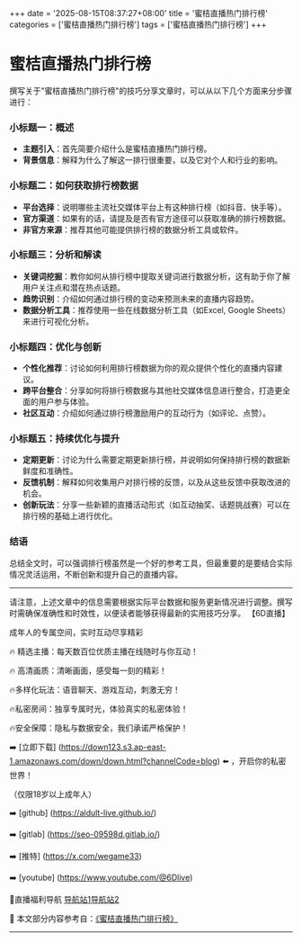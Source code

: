 +++
date = '2025-08-15T08:37:27+08:00'
title = '蜜桔直播热门排行榜'
categories = ['蜜桔直播热门排行榜']
tags = ['蜜桔直播热门排行榜']
+++

# 蜜桔直播热门排行榜

撰写关于"蜜桔直播热门排行榜"的技巧分享文章时，可以从以下几个方面来分步骤进行：

### 小标题一：概述

- **主题引入**：首先简要介绍什么是蜜桔直播热门排行榜。
- **背景信息**：解释为什么了解这一排行很重要，以及它对个人和行业的影响。

### 小标题二：如何获取排行榜数据

- **平台选择**：说明哪些主流社交媒体平台上有这种排行榜（如抖音、快手等）。
- **官方渠道**：如果有的话，请提及是否有官方途径可以获取准确的排行榜数据。
- **非官方来源**：推荐其他可能提供排行榜的数据分析工具或软件。

### 小标题三：分析和解读

- **关键词挖掘**：教你如何从排行榜中提取关键词进行数据分析，这有助于你了解用户关注点和潜在热点话题。
- **趋势识别**：介绍如何通过排行榜的变动来预测未来的直播内容趋势。
- **数据分析工具**：推荐使用一些在线数据分析工具（如Excel, Google Sheets）来进行可视化分析。

### 小标题四：优化与创新

- **个性化推荐**：讨论如何利用排行榜数据为你的观众提供个性化的直播内容建议。
- **跨平台整合**：分享如何将排行榜数据与其他社交媒体信息进行整合，打造更全面的用户参与体验。
- **社区互动**：介绍如何通过排行榜激励用户的互动行为（如评论、点赞）。

### 小标题五：持续优化与提升

- **定期更新**：讨论为什么需要定期更新排行榜，并说明如何保持排行榜的数据新鲜度和准确性。
- **反馈机制**：解释如何收集用户对排行榜的反馈，以及从这些反馈中获取改进的机会。
- **创新玩法**：分享一些新颖的直播活动形式（如互动抽奖、话题挑战赛）可以在排行榜的基础上进行优化。

### 结语

总结全文时，可以强调排行榜虽然是一个好的参考工具，但最重要的是要结合实际情况灵活运用，不断创新和提升自己的直播内容。

---

请注意，上述文章中的信息需要根据实际平台数据和服务更新情况进行调整。撰写时需确保准确性和时效性，以便读者能够获得最新的实用技巧分享。
【6D直播】

 成年人的专属空间，实时互动尽享精彩

🔥 精选主播：每天数百位优质主播在线随时与你互动！

🔥 高清画质：清晰画面，感受每一刻的精彩！

🔥多样化玩法：语音聊天、游戏互动，刺激无穷！

🔥私密房间：独享专属时光，体验真实的私密体验！

🔥安全保障：隐私与数据安全，我们承诺严格保护！

➡️ [立即下载] (https://down123.s3.ap-east-1.amazonaws.com/down/down.html?channelCode=blog) ⬅️ ，开启你的私密世界！

 （仅限18岁以上成年人）

➡️ [github] (https://aldult-live.github.io/)

➡️ [gitlab] (https://seo-09598d.gitlab.io/)

➡️ [推特] (https://x.com/wegame33)

➡️ [youtube] (https://www.youtube.com/@6Dlive)

🔞直播福利导航   [导航站1](https://webstack-86085a.gitlab.io/)[导航站2](https://onlygit123-2.github.io/)

📘 本文部分内容参考自：[《蜜桔直播热门排行榜》](https://webstack-hugo-1.pages.dev/)

---
